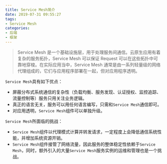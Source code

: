 ```yaml
---
title: Service Mesh简介
date: 2019-07-31 09:55:27
tags:
- Service Mesh
categories:
- 后端
- 框架
---
```


> Service Mesh 是一个基础设施层，用于处理服务间通信。云原生应用有着复杂的服务拓扑，Service Mesh 可以保证 Request 可以在这些拓扑中可靠地穿梭。在实际应用当中，Service Mesh 通常是由一系列轻量级的网络代理组成的，它们与应用程序部署在一起，但对应用程序透明。

`Service Mesh`具有如下优点：
- 屏蔽分布式系统通信的复杂性（负载均衡、服务发现、认证授权、监控追踪、流量控制等）服务只用关注业务逻辑。
- 真正的语言无关，服务可以用任何语言编写，只需和`Service Mesh`通信即可。
- 对应用透明，`Service Mesh`组件可以单独升级。

`Service Mesh`所面临的挑战：
- `Service Mesh`组件以代理模式计算并转发请求，一定程度上会降低通信系统性能，并增加系统资源开销。
- `Service Mesh`组件接管了网络流量，因此服务的整体稳定性依赖于`Service Mesh`，同时，额外引入的大量`Service Mesh`服务实例的运维和管理也是一个挑战。